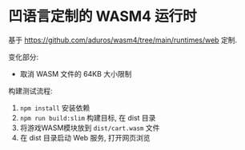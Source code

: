 # 凹语言定制的 WASM4 运行时

基于 https://github.com/aduros/wasm4/tree/main/runtimes/web 定制.

变化部分:

- 取消 WASM 文件的 64KB 大小限制

构建测试流程:

1. `npm install` 安装依赖
2. `npm run build:slim` 构建目标, 在 dist 目录
3. 将游戏WASM模块放到 `dist/cart.wasm` 文件
4. 在 dist 目录启动 Web 服务, 打开网页浏览
